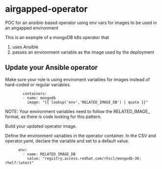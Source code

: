 # airgapped-operator
POC for an ansible-based operator using env vars for images to be used in an airgapped environment

This is an example of a mongoDB k8s operator that
 1) uses Ansible
 2) passes an environment variable as the image used by the deployment
 
## Update your Ansible operator

Make sure your role is using enviroment variables for images instead of hard-coded or regular variables.

            containers:
            - name: mongodb
              image: "{{ lookup('env','RELATED_IMAGE_DB') | quote }}"

NOTE: Your environment variables need to follow the RELATED_IMAGE_<identifier> format, as there is code looking for this pattern.

Build your updated operator image.

Define the environment variables in the operator container. In the CSV and operator.yaml, declare the variable and set to a default value.

          env:
            - name: RELATED_IMAGE_DB
              value: "registry.access.redhat.com/rhscl/mongodb-36-rhel7:latest"
